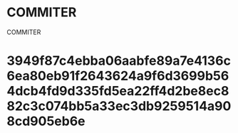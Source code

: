 # COMMITER
COMMITER






# 3949f87c4ebba06aabfe89a7e4136c6ea80eb91f2643624a9f6d3699b564dcb4fd9d335fd5ea22ff4d2be8ec882c3c074bb5a33ec3db9259514a908cd905eb6e
